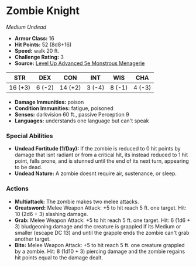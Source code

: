 # Zombie Knight

*Medium* *Undead*

- **Armor Class:** 16
- **Hit Points:** 52 (8d8+16)
- **Speed:** walk 20 ft.
- **Challenge Rating:** 3
- **Source:** [Level Up Advanced 5e Monstrous Menagerie](https://www.levelup5e.com)

| STR | DEX | CON | INT | WIS | CHA |
| --- | --- | --- | --- | --- | --- |
| 16 (+3) | 6 (-2) | 14 (+2) | 3 (-4) | 8 (-1) | 4 (-3) |

- **Damage Immunities:** poison
- **Condition Immunities:** fatigue, poisoned
- **Senses:** darkvision 60 ft., passive Perception 9
- **Languages:** understands one language but can't speak
### Special Abilities
- **Undead Fortitude (1/Day):** If the zombie is reduced to 0 hit points by damage that isnt radiant or from a critical hit, its instead reduced to 1 hit point, falls prone, and is stunned until the end of its next turn, appearing to be dead.
- **Undead Nature:** A zombie doesnt require air, sustenance, or sleep.
### Actions
- **Multiattack:** The zombie makes two melee attacks.
- **Greatsword:** Melee Weapon Attack: +5 to hit  reach 5 ft.  one target. Hit: 10 (2d6 + 3) slashing damage.
- **Grab:** Melee Weapon Attack: +5 to hit  reach 5 ft.  one target. Hit: 6 (1d6 + 3) bludgeoning damage  and the creature is grappled if its Medium or smaller (escape DC 13)  and until the grapple ends  the zombie can't grab another target.
- **Bite:** Melee Weapon Attack: +5 to hit  reach 5 ft.  one creature grappled by a zombie. Hit: 8 (1d10 + 3) piercing damage  and the zombie regains hit points equal to the damage dealt.
